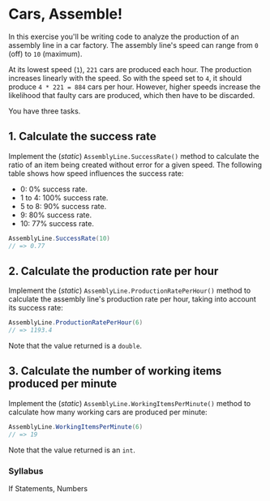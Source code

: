 ﻿# Cars, Assemble!

In this exercise you'll be writing code to analyze the production of an assembly line in a car factory. The assembly line's speed can range from `0` (off) to `10` (maximum).

At its lowest speed (`1`), `221` cars are produced each hour. The production increases linearly with the speed. So with the speed set to `4`, it should produce `4 * 221 = 884` cars per hour. However, higher speeds increase the likelihood that faulty cars are produced, which then have to be discarded.

You have three tasks.

## 1. Calculate the success rate

Implement the (*static*) `AssemblyLine.SuccessRate()` method to calculate the ratio of an item being created without error for a given speed. The following table shows how speed influences the success rate:

- 0: 0% success rate.
- 1 to 4: 100% success rate.
- 5 to 8: 90% success rate.
- 9: 80% success rate.
- 10: 77% success rate.

```c#
AssemblyLine.SuccessRate(10)
// => 0.77
```

## 2. Calculate the production rate per hour

Implement the (*static*) `AssemblyLine.ProductionRatePerHour()` method to calculate the assembly line's production rate per hour, taking into account its success rate:

```c#
AssemblyLine.ProductionRatePerHour(6)
// => 1193.4
```

Note that the value returned is a `double`.

## 3. Calculate the number of working items produced per minute

Implement the (*static*) `AssemblyLine.WorkingItemsPerMinute()` method to calculate how many working cars are produced per minute:

```c#
AssemblyLine.WorkingItemsPerMinute(6)
// => 19
```

Note that the value returned is an `int`.

### Syllabus

If Statements, Numbers
